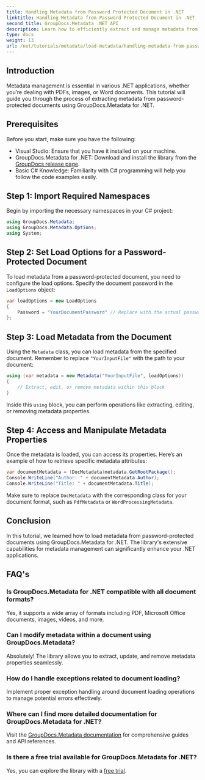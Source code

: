 ```yaml
---
title: Handling Metadata from Password Protected Document in .NET
linktitle: Handling Metadata from Password Protected Document in .NET
second_title: GroupDocs.Metadata .NET API
description: Learn how to efficiently extract and manage metadata from password-protected documents using GroupDocs.Metadata for .NET. This comprehensive tutorial covers essential steps, including setting load options, accessing metadata properties.
type: docs
weight: 13
url: /net/tutorials/metadata/load-metadata/handling-metadata-from-password-protected-document/
---
```

## Introduction

Metadata management is essential in various .NET applications, whether you’re dealing with PDFs, images, or Word documents. This tutorial will guide you through the process of extracting metadata from password-protected documents using GroupDocs.Metadata for .NET.

## Prerequisites

Before you start, make sure you have the following:

- Visual Studio: Ensure that you have it installed on your machine.
- GroupDocs.Metadata for .NET: Download and install the library from the [GroupDocs release page](https://releases.groupdocs.com/metadata/net/).
- Basic C# Knowledge: Familiarity with C# programming will help you follow the code examples easily.

## Step 1: Import Required Namespaces

Begin by importing the necessary namespaces in your C# project:

```csharp
using GroupDocs.Metadata;
using GroupDocs.Metadata.Options;
using System;
```

## Step 2: Set Load Options for a Password-Protected Document

To load metadata from a password-protected document, you need to configure the load options. Specify the document password in the `LoadOptions` object:

```csharp
var loadOptions = new LoadOptions
{
    Password = "YourDocumentPassword" // Replace with the actual password
};
```

## Step 3: Load Metadata from the Document

Using the `Metadata` class, you can load metadata from the specified document. Remember to replace `"YourInputFile"` with the path to your document:

```csharp
using (var metadata = new Metadata("YourInputFile", loadOptions))
{
    // Extract, edit, or remove metadata within this block
}
```

Inside this `using` block, you can perform operations like extracting, editing, or removing metadata properties.

## Step 4: Access and Manipulate Metadata Properties

Once the metadata is loaded, you can access its properties. Here’s an example of how to retrieve specific metadata attributes:

```csharp
var documentMetadata = (DocMetadata)metadata.GetRootPackage();
Console.WriteLine("Author: " + documentMetadata.Author);
Console.WriteLine("Title: " + documentMetadata.Title);
```

Make sure to replace `DocMetadata` with the corresponding class for your document format, such as `PdfMetadata` or `WordProcessingMetadata`.

## Conclusion

In this tutorial, we learned how to load metadata from password-protected documents using GroupDocs.Metadata for .NET. The library's extensive capabilities for metadata management can significantly enhance your .NET applications.

## FAQ's

### Is GroupDocs.Metadata for .NET compatible with all document formats?
Yes, it supports a wide array of formats including PDF, Microsoft Office documents, images, videos, and more.

### Can I modify metadata within a document using GroupDocs.Metadata?
Absolutely! The library allows you to extract, update, and remove metadata properties seamlessly.

### How do I handle exceptions related to document loading?
Implement proper exception handling around document loading operations to manage potential errors effectively.

### Where can I find more detailed documentation for GroupDocs.Metadata for .NET?
Visit the [GroupDocs.Metadata documentation](https://reference.groupdocs.com/metadata/net/) for comprehensive guides and API references.

### Is there a free trial available for GroupDocs.Metadata for .NET?
Yes, you can explore the library with a [free trial](https://releases.groupdocs.com/).
